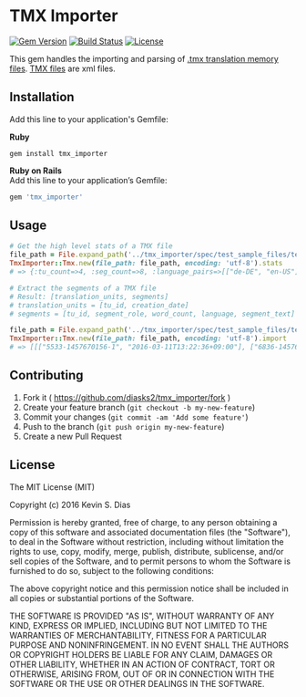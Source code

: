 # TMX Importer

[![Gem Version](https://badge.fury.io/rb/tmx_importer.svg)](https://badge.fury.io/rb/tmx_importer) [![Build Status](https://travis-ci.org/diasks2/tmx_importer.png)](https://travis-ci.org/diasks2/tmx_importer) [![License](https://img.shields.io/badge/license-MIT-brightgreen.svg?style=flat)](https://github.com/diasks2/tmx_importer/blob/master/LICENSE.txt)

This gem handles the importing and parsing of [.tmx translation memory files](http://www.ttt.org/oscarstandards/tmx/tmx14-20020710.htm). [TMX files](https://en.wikipedia.org/wiki/Translation_Memory_eXchange) are xml files.

## Installation

Add this line to your application's Gemfile:

**Ruby**  
```
gem install tmx_importer
```

**Ruby on Rails**  
Add this line to your application’s Gemfile:  
```ruby 
gem 'tmx_importer'
```

## Usage

```ruby
# Get the high level stats of a TMX file
file_path = File.expand_path('../tmx_importer/spec/test_sample_files/test_tm(utf-8).tmx')
TmxImporter::Tmx.new(file_path: file_path, encoding: 'utf-8').stats
# => {:tu_count=>4, :seg_count=>8, :language_pairs=>[["de-DE", "en-US"]]}

# Extract the segments of a TMX file
# Result: [translation_units, segments]
# translation_units = [tu_id, creation_date]
# segments = [tu_id, segment_role, word_count, language, segment_text]

file_path = File.expand_path('../tmx_importer/spec/test_sample_files/test_tm(utf-8).tmx')
TmxImporter::Tmx.new(file_path: file_path, encoding: 'utf-8').import
# => [[["5533-1457670156-1", "2016-03-11T13:22:36+09:00"], ["6836-1457670156-3", "2016-03-11T13:22:36+09:00"], ["3285-1457670156-5", "2016-03-11T13:22:36+09:00"], ["6706-1457670156-7", "2016-03-11T13:22:36+09:00"]], [["5533-1457670156-1", "", 1, "de-DE", "überprüfen"], ["5533-1457670156-1", "target", 1, "en-US", "check"], ["6836-1457670156-3", "source", 1, "de-DE", "Rückenlehneneinstellung"], ["6836-1457670156-3", "target", 2, "en-US", "Backrest adjustment"], ["3285-1457670156-5", "source", 1, "de-DE", "Bezüglich"], ["3285-1457670156-5", "target", 3, "en-US", "In terms of"], ["6706-1457670156-7", "source", 20, "de-DE", "Der Staatsschutz prüft, ob es einen Zusammenhang mit einem Anschlag auf eine geplante Flüchtlingsunterkunft in der Nachbarschaft Ende August gibt."], ["6706-1457670156-7", "target", 23, "en-US", "The state protection checks whether there is a connection with an attack on a planned refugee camp in the neighborhood of late August."]]]
```

## Contributing

1. Fork it ( https://github.com/diasks2/tmx_importer/fork )
2. Create your feature branch (`git checkout -b my-new-feature`)
3. Commit your changes (`git commit -am 'Add some feature'`)
4. Push to the branch (`git push origin my-new-feature`)
5. Create a new Pull Request

## License

The MIT License (MIT)

Copyright (c) 2016 Kevin S. Dias

Permission is hereby granted, free of charge, to any person obtaining a copy
of this software and associated documentation files (the "Software"), to deal
in the Software without restriction, including without limitation the rights
to use, copy, modify, merge, publish, distribute, sublicense, and/or sell
copies of the Software, and to permit persons to whom the Software is
furnished to do so, subject to the following conditions:

The above copyright notice and this permission notice shall be included in
all copies or substantial portions of the Software.

THE SOFTWARE IS PROVIDED "AS IS", WITHOUT WARRANTY OF ANY KIND, EXPRESS OR
IMPLIED, INCLUDING BUT NOT LIMITED TO THE WARRANTIES OF MERCHANTABILITY,
FITNESS FOR A PARTICULAR PURPOSE AND NONINFRINGEMENT. IN NO EVENT SHALL THE
AUTHORS OR COPYRIGHT HOLDERS BE LIABLE FOR ANY CLAIM, DAMAGES OR OTHER
LIABILITY, WHETHER IN AN ACTION OF CONTRACT, TORT OR OTHERWISE, ARISING FROM,
OUT OF OR IN CONNECTION WITH THE SOFTWARE OR THE USE OR OTHER DEALINGS IN
THE SOFTWARE.
